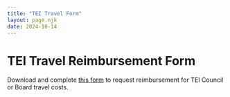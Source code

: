 ```yaml
---
title: "TEI Travel Form"
layout: page.njk
date: 2024-10-14
---
```

# TEI Travel Reimbursement Form

Download and complete [this form](files/TEI_travel_form.pdf) to request reimbursement for TEI Council or Board travel costs.
